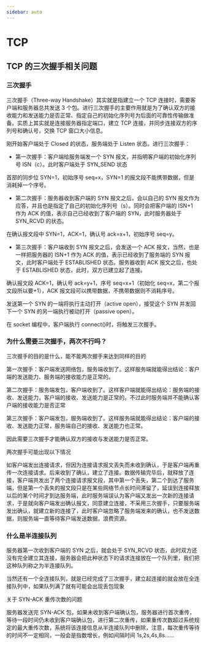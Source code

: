 ```yaml
---
sidebar: auto
---
```


# TCP

## TCP 的三次握手相关问题

### 三次握手

三次握手（Three-way Handshake）其实就是指建立一个 TCP 连接时，需要客户端和服务器总共发送 3 个包。进行三次握手的主要作用就是为了确认双方的接收能力和发送能力是否正常、指定自己的初始化序列号为后面的可靠性传输做准备。实质上其实就是连接服务器指定端口，建立 TCP 连接，并同步连接双方的序列号和确认号，交换 TCP 窗口大小信息。

刚开始客户端处于 Closed 的状态，服务端处于 Listen 状态。进行三次握手：

- 第一次握手：客户端给服务端发一个 SYN 报文，并指明客户端的初始化序列号 ISN（c）。此时客户端处于 SYN_SEND 状态

首部的同步位 SYN=1，初始序号 seq=x，SYN=1 的报文段不能携带数据，但是消耗掉一个序号。

- 第二次握手：服务器收到客户端的 SYN 报文之后，会以自己的 SYN 报文作为应答，并且也是指定了自己的初始化序列号（s）。同时会把客户端的 ISN+1 作为 ACK 的值，表示自己已经收到了客户端的 SYN，此时服务器处于 SYN_RCVD 的状态。

在确认报文段中 SYN=1，ACK=1，确认号 ack=x+1，初始序号 seq=y。

- 第三次握手：客户端收到 SYN 报文之后，会发送一个 ACK 报文，当然，也是一样把服务器的 ISN+1 作为 ACK 的值，表示已经收到了服务端的 SYN 报文，此时客户端处于 ESTABLISHED 状态。服务器收到 ACK 报文之后，也处于 ESTABLISHED 状态，此时，双方已建立起了连接。

确认报文段 ACK=1，确认号 ack=y+1，序号 seq=x+1（初始化 seq=x，第二个报文段所以要+1），ACK 报文段可以携带数据，不携带数据则不消耗序号。

发送第一个 SYN 的一端将执行主动打开（active open），接受这个 SYN 并发回下一个 SYN 的另一端执行被动打开（passive open）。

在 socket 编程中，客户端执行 connect()时，将触发三次握手。

### 为什么需要三次握手，两次不行吗？

三次握手的目的是什么，能不能两次握手来达到同样的目的

第一次握手：客户端发送网络包，服务端收到了。这样服务端就能得出结论：客户端的发送能力、服务端的接收能力是正常的。

第二次握手：服务端发包，客户端收到了。这样客户端就能得出结论：服务端的接收、发送能力，客户端的接收、发送能力是正常的。不过此时服务端并不能确认客户端的接收能力是否正常

第三次握手：客户端发包，服务端收到了。这样服务端就能得出结论：客户端的接收、发送能力正常，服务端自己的接收、发送能力也正常。

因此需要三次握手才能确认双方的接收与发送能力是否正常。

两次握手可能出现以下情况

如客户端发出连接请求，但因为连接请求报文丢失而未收到确认，于是客户端再重传一次连接请求。后来收到了确认，建立了连接。数据传输完毕后，就释放了连接，客户端共发出了两个连接请求报文段，其中第一个丢失，第二个到达了服务端，但是第一个丢失的报文段只是在某些网络节点长时间滞留了，延误到连接释放以后的某个时间才到达服务端，此时服务端误认为客户端又发出一次新的连接请求，于是就向客户端发出确认报文，同意建立连接，不采用三次握手，只要服务端发出确认，就建立新的连接了，此时客户端忽略了服务端发来的确认，也不发送数据，则服务端一直等待客户端发送数据，浪费资源。

### 什么是半连接队列

服务器第一次收到客户端的 SYN 之后，就会处于 SYN_RCVD 状态，此时双方还没有完全建立其连接，服务器会把此种状态下的请求连接放在一个队列里，我们把这种队列称之为半连接队列。

当然还有一个全连接队列，就是已经完成了三次握手，建立起连接的就会放在全连接队列中，如果队列满了就有可能会出现丢包现象

关于 SYN-ACK 重传次数的问题

服务器发送完 SYN-ACK 包，如果未收到客户端确认包，服务器进行首次重传，等待一段时间仍未收到客户端确认包，进行第二次重传，如果重传次数超过系统规定的最大重传次数，系统将该连接信息从半连接队列中删除，注意，每次重传等待的时间不一定相同，一般会是指数增长，例如间隔时间 1s,2s,4s,8s......

